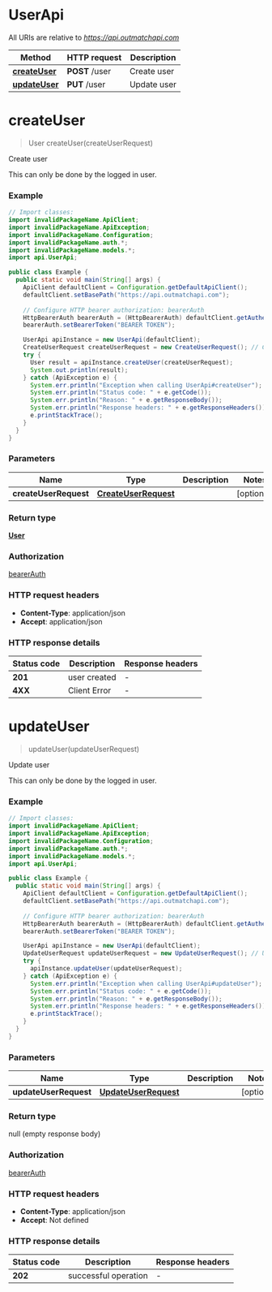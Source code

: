 # UserApi

All URIs are relative to *https://api.outmatchapi.com*

| Method | HTTP request | Description |
|------------- | ------------- | -------------|
| [**createUser**](UserApi.md#createUser) | **POST** /user | Create user |
| [**updateUser**](UserApi.md#updateUser) | **PUT** /user | Update user |


<a name="createUser"></a>
# **createUser**
> User createUser(createUserRequest)

Create user

This can only be done by the logged in user.

### Example
```java
// Import classes:
import invalidPackageName.ApiClient;
import invalidPackageName.ApiException;
import invalidPackageName.Configuration;
import invalidPackageName.auth.*;
import invalidPackageName.models.*;
import api.UserApi;

public class Example {
  public static void main(String[] args) {
    ApiClient defaultClient = Configuration.getDefaultApiClient();
    defaultClient.setBasePath("https://api.outmatchapi.com");
    
    // Configure HTTP bearer authorization: bearerAuth
    HttpBearerAuth bearerAuth = (HttpBearerAuth) defaultClient.getAuthentication("bearerAuth");
    bearerAuth.setBearerToken("BEARER TOKEN");

    UserApi apiInstance = new UserApi(defaultClient);
    CreateUserRequest createUserRequest = new CreateUserRequest(); // CreateUserRequest | 
    try {
      User result = apiInstance.createUser(createUserRequest);
      System.out.println(result);
    } catch (ApiException e) {
      System.err.println("Exception when calling UserApi#createUser");
      System.err.println("Status code: " + e.getCode());
      System.err.println("Reason: " + e.getResponseBody());
      System.err.println("Response headers: " + e.getResponseHeaders());
      e.printStackTrace();
    }
  }
}
```

### Parameters

| Name | Type | Description  | Notes |
|------------- | ------------- | ------------- | -------------|
| **createUserRequest** | [**CreateUserRequest**](CreateUserRequest.md)|  | [optional] |

### Return type

[**User**](User.md)

### Authorization

[bearerAuth](../README.md#bearerAuth)

### HTTP request headers

 - **Content-Type**: application/json
 - **Accept**: application/json

### HTTP response details
| Status code | Description | Response headers |
|-------------|-------------|------------------|
| **201** | user created |  -  |
| **4XX** | Client Error |  -  |

<a name="updateUser"></a>
# **updateUser**
> updateUser(updateUserRequest)

Update user

This can only be done by the logged in user.

### Example
```java
// Import classes:
import invalidPackageName.ApiClient;
import invalidPackageName.ApiException;
import invalidPackageName.Configuration;
import invalidPackageName.auth.*;
import invalidPackageName.models.*;
import api.UserApi;

public class Example {
  public static void main(String[] args) {
    ApiClient defaultClient = Configuration.getDefaultApiClient();
    defaultClient.setBasePath("https://api.outmatchapi.com");
    
    // Configure HTTP bearer authorization: bearerAuth
    HttpBearerAuth bearerAuth = (HttpBearerAuth) defaultClient.getAuthentication("bearerAuth");
    bearerAuth.setBearerToken("BEARER TOKEN");

    UserApi apiInstance = new UserApi(defaultClient);
    UpdateUserRequest updateUserRequest = new UpdateUserRequest(); // UpdateUserRequest | 
    try {
      apiInstance.updateUser(updateUserRequest);
    } catch (ApiException e) {
      System.err.println("Exception when calling UserApi#updateUser");
      System.err.println("Status code: " + e.getCode());
      System.err.println("Reason: " + e.getResponseBody());
      System.err.println("Response headers: " + e.getResponseHeaders());
      e.printStackTrace();
    }
  }
}
```

### Parameters

| Name | Type | Description  | Notes |
|------------- | ------------- | ------------- | -------------|
| **updateUserRequest** | [**UpdateUserRequest**](UpdateUserRequest.md)|  | [optional] |

### Return type

null (empty response body)

### Authorization

[bearerAuth](../README.md#bearerAuth)

### HTTP request headers

 - **Content-Type**: application/json
 - **Accept**: Not defined

### HTTP response details
| Status code | Description | Response headers |
|-------------|-------------|------------------|
| **202** | successful operation |  -  |

